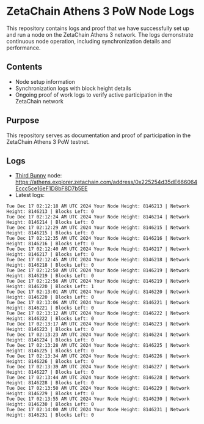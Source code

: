 # ZetaChain Athens 3 PoW Node Logs
This repository contains logs and proof that we have successfully set up and run a node on the ZetaChain Athens 3 network. The logs demonstrate continuous node operation, including synchronization details and performance.

## Contents
- Node setup information
- Synchronization logs with block height details
- Ongoing proof of work logs to verify active participation in the ZetaChain network

## Purpose
This repository serves as documentation and proof of participation in the ZetaChain Athens 3 PoW testnet.

## Logs

- [Third Bunny](https://thirdbunny.xyz/) node: https://athens.explorer.zetachain.com/address/0x225254d35dE666064Eccc5ce16eF1D8bF8D7b5EE
- Latest logs:
```
Tue Dec 17 02:12:18 AM UTC 2024 Your Node Height: 8146213 | Network Height: 8146213 | Blocks Left: 0
Tue Dec 17 02:12:24 AM UTC 2024 Your Node Height: 8146214 | Network Height: 8146214 | Blocks Left: 0
Tue Dec 17 02:12:29 AM UTC 2024 Your Node Height: 8146215 | Network Height: 8146215 | Blocks Left: 0
Tue Dec 17 02:12:35 AM UTC 2024 Your Node Height: 8146216 | Network Height: 8146216 | Blocks Left: 0
Tue Dec 17 02:12:40 AM UTC 2024 Your Node Height: 8146217 | Network Height: 8146217 | Blocks Left: 0
Tue Dec 17 02:12:45 AM UTC 2024 Your Node Height: 8146218 | Network Height: 8146218 | Blocks Left: 0
Tue Dec 17 02:12:50 AM UTC 2024 Your Node Height: 8146219 | Network Height: 8146219 | Blocks Left: 0
Tue Dec 17 02:12:56 AM UTC 2024 Your Node Height: 8146219 | Network Height: 8146220 | Blocks Left: 1
Tue Dec 17 02:13:01 AM UTC 2024 Your Node Height: 8146220 | Network Height: 8146220 | Blocks Left: 0
Tue Dec 17 02:13:06 AM UTC 2024 Your Node Height: 8146221 | Network Height: 8146221 | Blocks Left: 0
Tue Dec 17 02:13:12 AM UTC 2024 Your Node Height: 8146222 | Network Height: 8146222 | Blocks Left: 0
Tue Dec 17 02:13:17 AM UTC 2024 Your Node Height: 8146223 | Network Height: 8146223 | Blocks Left: 0
Tue Dec 17 02:13:23 AM UTC 2024 Your Node Height: 8146224 | Network Height: 8146224 | Blocks Left: 0
Tue Dec 17 02:13:28 AM UTC 2024 Your Node Height: 8146225 | Network Height: 8146225 | Blocks Left: 0
Tue Dec 17 02:13:34 AM UTC 2024 Your Node Height: 8146226 | Network Height: 8146226 | Blocks Left: 0
Tue Dec 17 02:13:39 AM UTC 2024 Your Node Height: 8146227 | Network Height: 8146227 | Blocks Left: 0
Tue Dec 17 02:13:44 AM UTC 2024 Your Node Height: 8146228 | Network Height: 8146228 | Blocks Left: 0
Tue Dec 17 02:13:50 AM UTC 2024 Your Node Height: 8146229 | Network Height: 8146229 | Blocks Left: 0
Tue Dec 17 02:13:55 AM UTC 2024 Your Node Height: 8146230 | Network Height: 8146230 | Blocks Left: 0
Tue Dec 17 02:14:00 AM UTC 2024 Your Node Height: 8146231 | Network Height: 8146231 | Blocks Left: 0
```
